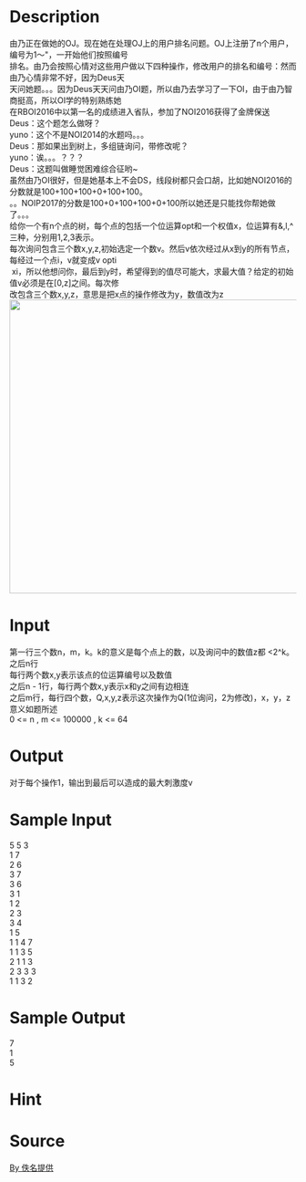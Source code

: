 
# Description

<div class="content"><div>由乃正在做她的OJ。现在她在处理OJ上的用户排名问题。OJ上注册了n个用户，编号为1～&#34;，一开始他们按照编号</div>
<div>排名。由乃会按照心情对这些用户做以下四种操作，修改用户的排名和编号：然而由乃心情非常不好，因为Deus天</div>
<div>天问她题。。。因为Deus天天问由乃OI题，所以由乃去学习了一下OI，由于由乃智商挺高，所以OI学的特别熟练她</div>
<div>在RBOI2016中以第一名的成绩进入省队，参加了NOI2016获得了金牌保送</div>
<div>Deus：这个题怎么做呀？</div>
<div>yuno：这个不是NOI2014的水题吗。。。</div>
<div>Deus：那如果出到树上，多组链询问，带修改呢？</div>
<div>yuno：诶。。。？？？</div>
<div>Deus：这题叫做睡觉困难综合征哟~</div>
<div>虽然由乃OI很好，但是她基本上不会DS，线段树都只会口胡，比如她NOI2016的分数就是100+100+100+0+100+100。</div>
<div>。。NOIP2017的分数是100+0+100+100+0+100所以她还是只能找你帮她做了。。。</div>
<div>给你一个有n个点的树，每个点的包括一个位运算opt和一个权值x，位运算有&amp;,l,^三种，分别用1,2,3表示。</div>
<div>每次询问包含三个数x,y,z,初始选定一个数v。然后v依次经过从x到y的所有节点，每经过一个点i，v就变成v opti</div>
<div> xi，所以他想问你，最后到y时，希望得到的值尽可能大，求最大值？给定的初始值v必须是在[0,z]之间。每次修</div>
<div>改包含三个数x,y,z，意思是把x点的操作修改为y，数值改为z</div>
<div><img src="source/bzoj/4811/img/aHR0cHM6Ly9seWRzeS5jb20vSnVkZ2VPbmxpbmUvdXBsb2FkLzIwMTcwNC92djIucG5n.png" width="822" height="515" alt=""/></div>
<p></p></div>

# Input

<div class="content"><div>第一行三个数n，m，k。k的意义是每个点上的数，以及询问中的数值z都 &lt;2^k。之后n行</div>
<div>每行两个数x,y表示该点的位运算编号以及数值</div>
<div>之后n - 1行，每行两个数x,y表示x和y之间有边相连</div>
<div>之后m行，每行四个数，Q,x,y,z表示这次操作为Q(1位询问，2为修改)，x，y，z意义如题所述</div>
<div>0 &lt;= n , m &lt;= 100000 , k &lt;= 64</div>
<p></p></div>

# Output

<div class="content"><div>对于每个操作1，输出到最后可以造成的最大刺激度v</div>
<p></p></div>

# Sample Input

<div class="content"><span class="sampledata">5 5 3<br/>
1 7<br/>
2 6<br/>
3 7<br/>
3 6<br/>
3 1<br/>
1 2<br/>
2 3<br/>
3 4<br/>
1 5<br/>
1 1 4 7<br/>
1 1 3 5<br/>
2 1 1 3<br/>
2 3 3 3<br/>
1 1 3 2</span></div>

# Sample Output

<div class="content"><span class="sampledata">7<br/>
1<br/>
5<br/>
</span></div>

# Hint

<div class="content"><p></p></div>

# Source

<div class="content"><p><a href="problemset.php?search=By 佚名提供">By 佚名提供</a></p></div>

